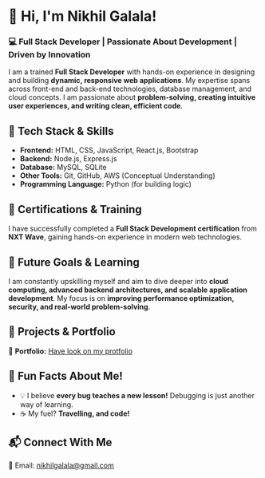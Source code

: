 # 👋 Hi, I'm Nikhil Galala! 

### 💻 Full Stack Developer | Passionate About Development | Driven by Innovation  

I am a trained **Full Stack Developer** with hands-on experience in designing and building **dynamic, responsive web applications**. My expertise spans across front-end and back-end technologies, database management, and cloud concepts. I am passionate about **problem-solving, creating intuitive user experiences, and writing clean, efficient code**.

## 🚀 **Tech Stack & Skills**
- **Frontend:** HTML, CSS, JavaScript, React.js, Bootstrap  
- **Backend:** Node.js, Express.js  
- **Database:** MySQL, SQLite  
- **Other Tools:** Git, GitHub, AWS (Conceptual Understanding)  
- **Programming Language:** Python (for building logic)  

## 📜 **Certifications & Training**
I have successfully completed a **Full Stack Development certification** from **NXT Wave**, gaining hands-on experience in modern web technologies.

## 🎯 **Future Goals & Learning**
I am constantly upskilling myself and aim to dive deeper into **cloud computing, advanced backend architectures, and scalable application development**. My focus is on **improving performance optimization, security, and real-world problem-solving**.

## 📌 **Projects & Portfolio**
🚀 **Portfolio:** [Have look on my protfolio](nikhil-protfolio.vercel.app)  

## 🎉 **Fun Facts About Me!**   
- 💡 I believe **every bug teaches a new lesson!** Debugging is just another way of learning.  
- ☕ My fuel? **Travelling, and code!** 

## 📬 **Connect With Me**
📧 Email: nikhilgalala@gmail.com
